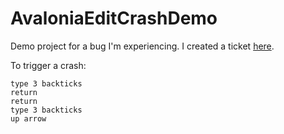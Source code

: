 # AvaloniaEditCrashDemo
Demo project for a bug I'm experiencing. I created a ticket [here](https://github.com/AvaloniaUI/AvaloniaEdit/issues/303).

To trigger a crash:

```
type 3 backticks
return
return
type 3 backticks
up arrow
```
